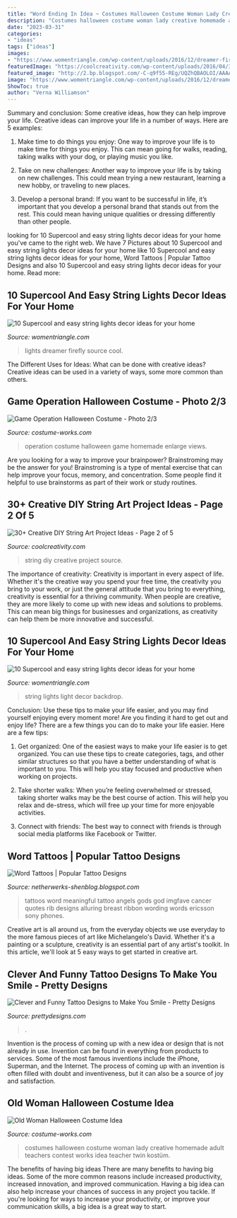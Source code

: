 ```yaml
---
title: "Word Ending In Idea ~ Costumes Halloween Costume Woman Lady Creative Homemade Adult Teachers Contest Works Idea Teacher Twin Kostüm"
description: "Costumes halloween costume woman lady creative homemade adult teachers contest works idea teacher twin kostüm"
date: "2023-03-31"
categories:
- "ideas"
tags: ["ideas"]
images:
- "https://www.womentriangle.com/wp-content/uploads/2016/12/dreamer-firefly-lights.jpg"
featuredImage: "https://coolcreativity.com/wp-content/uploads/2016/04/30-Creative-DIY-String-Art-Project-Ideas-Rooster-String-Art-3.jpg"
featured_image: "http://2.bp.blogspot.com/-C-q9f55-REg/UQZhQBAOLOI/AAAAAAAAPQY/SYTi-bre4A0/s1600/meaningful-word-tattoos-4.jpg"
image: "https://www.womentriangle.com/wp-content/uploads/2016/12/dreamer-firefly-lights.jpg"
ShowToc: true
author: "Verna Williamson"
---
```



Summary and conclusion: Some creative ideas, how they can help improve your life.
Creative ideas can improve your life in a number of ways. Here are 5 examples:
1. Make time to do things you enjoy: One way to improve your life is to make time for things you enjoy. This can mean going for walks, reading, taking walks with your dog, or playing music you like.

2. Take on new challenges: Another way to improve your life is by taking on new challenges. This could mean trying a new restaurant, learning a new hobby, or traveling to new places.

3. Develop a personal brand: If you want to be successful in life, it’s important that you develop a personal brand that stands out from the rest. This could mean having unique qualities or dressing differently than other people.


	

		
looking for 10 Supercool and easy string lights decor ideas for your home you've came to the right web. We have 7 Pictures about 10 Supercool and easy string lights decor ideas for your home like 10 Supercool and easy string lights decor ideas for your home, Word Tattoos | Popular Tattoo Designs and also 10 Supercool and easy string lights decor ideas for your home. Read more:
		
    
## 10 Supercool And Easy String Lights Decor Ideas For Your Home

<img loading=lazy src="https://www.womentriangle.com/wp-content/uploads/2016/12/dreamer-firefly-lights.jpg" onerror="this.onerror=null;this.src='https://tse1.mm.bing.net/th?id=OIP.cLB63p2RkpDE3H4L3zq04AHaKF&amp;pid=15.1';" alt="10 Supercool and easy string lights decor ideas for your home">

_Source: womentriangle.com_

>lights dreamer firefly source cool. 

	

The Different Uses for Ideas: What can be done with creative ideas?
Creative ideas can be used in a variety of ways, some more common than others.

    
## Game Operation Halloween Costume - Photo 2/3

<img loading=lazy src="http://photos.costume-works.com/full/operation_halloween.jpg" onerror="this.onerror=null;this.src='https://tse1.mm.bing.net/th?id=OIP.WmjBS-W5xSXzV5_EqO-SsgHaLH&amp;pid=15.1';" alt="Game Operation Halloween Costume - Photo 2/3">

_Source: costume-works.com_

>operation costume halloween game homemade enlarge views. 

	

Are you looking for a way to improve your brainpower? Brainstroming may be the answer for you! Brainstroming is a type of mental exercise that can help improve your focus, memory, and concentration. Some people find it helpful to use brainstorms as part of their work or study routines.

    
## 30+ Creative DIY String Art Project Ideas - Page 2 Of 5

<img loading=lazy src="https://coolcreativity.com/wp-content/uploads/2016/04/30-Creative-DIY-String-Art-Project-Ideas-Rooster-String-Art-3.jpg" onerror="this.onerror=null;this.src='https://tse2.mm.bing.net/th?id=OIP.gHiQZR-dGRbf-_asonioSQHaJ5&amp;pid=15.1';" alt="30+ Creative DIY String Art Project Ideas - Page 2 of 5">

_Source: coolcreativity.com_

>string diy creative project source. 

	

The importance of creativity:
Creativity is important in every aspect of life. Whether it's the creative way you spend your free time, the creativity you bring to your work, or just the general attitude that you bring to everything, creativity is essential for a thriving community. When people are creative, they are more likely to come up with new ideas and solutions to problems. This can mean big things for businesses and organizations, as creativity can help them be more innovative and successful.

    
## 10 Supercool And Easy String Lights Decor Ideas For Your Home

<img loading=lazy src="http://www.womentriangle.com/wp-content/uploads/2016/12/string-light-backdrop.jpg" onerror="this.onerror=null;this.src='https://tse3.mm.bing.net/th?id=OIP.gcbP1HOpOXE1Xw-VZmrXtwHaLF&amp;pid=15.1';" alt="10 Supercool and easy string lights decor ideas for your home">

_Source: womentriangle.com_

>string lights light decor backdrop. 

	

Conclusion: Use these tips to make your life easier, and you may find yourself enjoying every moment more!
Are you finding it hard to get out and enjoy life? There are a few things you can do to make your life easier. Here are a few tips: 
1. Get organized: One of the easiest ways to make your life easier is to get organized. You can use these tips to create categories, tags, and other similar structures so that you have a better understanding of what is important to you. This will help you stay focused and productive when working on projects. 

2. Take shorter walks: When you’re feeling overwhelmed or stressed, taking shorter walks may be the best course of action. This will help you relax and de-stress, which will free up your time for more enjoyable activities. 

3. Connect with friends: The best way to connect with friends is through social media platforms like Facebook or Twitter.

    
## Word Tattoos | Popular Tattoo Designs

<img loading=lazy src="http://2.bp.blogspot.com/-C-q9f55-REg/UQZhQBAOLOI/AAAAAAAAPQY/SYTi-bre4A0/s1600/meaningful-word-tattoos-4.jpg" onerror="this.onerror=null;this.src='https://tse1.mm.bing.net/th?id=OIP.qm5t_-C27QF3Zp01sZ5RBgHaJ-&amp;pid=15.1';" alt="Word Tattoos | Popular Tattoo Designs">

_Source: netherwerks-shenblog.blogspot.com_

>tattoos word meaningful tattoo angels gods god imgfave cancer quotes rib designs alluring breast ribbon wording words ericsson sony phones. 

	

Creative art is all around us, from the everyday objects we use everyday to the more famous pieces of art like Michelangelo's David. Whether it's a painting or a sculpture, creativity is an essential part of any artist's toolkit. In this article, we'll look at 5 easy ways to get started in creative art.

    
## Clever And Funny Tattoo Designs To Make You Smile - Pretty Designs

<img loading=lazy src="http://www.prettydesigns.com/wp-content/uploads/2014/11/Clever-Tattoo.jpg" onerror="this.onerror=null;this.src='https://tse4.mm.bing.net/th?id=OIP.eHpti3PsKjzW4DhpdYuITAHaJ3&amp;pid=15.1';" alt="Clever and Funny Tattoo Designs to Make You Smile - Pretty Designs">

_Source: prettydesigns.com_

>. 

	

Invention is the process of coming up with a new idea or design that is not already in use. Invention can be found in everything from products to services. Some of the most famous inventions include the iPhone, Superman, and the Internet. The process of coming up with an invention is often filled with doubt and inventiveness, but it can also be a source of joy and satisfaction.

    
## Old Woman Halloween Costume Idea

<img loading=lazy src="https://photos.costume-works.com/full/old_woman.jpg" onerror="this.onerror=null;this.src='https://tse4.mm.bing.net/th?id=OIP.NTPxZ2RFMnS9VgQVeeuUUQHaLF&amp;pid=15.1';" alt="Old Woman Halloween Costume Idea">

_Source: costume-works.com_

>costumes halloween costume woman lady creative homemade adult teachers contest works idea teacher twin kostüm. 

	

The benefits of having big ideas
There are many benefits to having big ideas. Some of the more common reasons include increased productivity, increased innovation, and improved communication. Having a big idea can also help increase your chances of success in any project you tackle. If you're looking for ways to increase your productivity, or improve your communication skills, a big idea is a great way to start.

